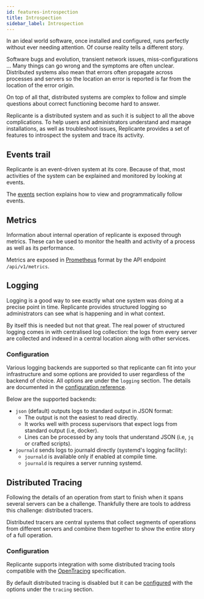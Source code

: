 ```yaml
---
id: features-introspection
title: Introspection
sidebar_label: Introspection
---
```


In an ideal world software, once installed and configured, runs perfectly without ever needing attention.
Of course reality tells a different story.

Software bugs and evolution, transient network issues, miss-configurations ...
Many things can go wrong and the symptoms are often unclear.
Distributed systems also mean that errors often propagate across processes
and servers so the location an error is reported is far from the location of the error origin.

On top of all that, distributed systems are complex to follow and
simple questions about correct functioning become hard to answer.

Replicante is a distributed system and as such it is subject to all the above complications.
To help users and administrators understand and manage installations, as well as troubleshoot issues,
Replicante provides a set of features to introspect the system and trace its activity.


## Events trail
Replicante is an event-driven system at its core.
Because of that, most activities of the system can be explained and monitored by looking at events.

The [events](features-events.md) section explains how to view and programmatically follow events.


## Metrics
Information about internal operation of replicante is exposed through metrics.
These can be used to monitor the health and activity of a process as well as its performance.

Metrics are exposed in [Prometheus](https://prometheus.io/) format by the API endpoint `/api/v1/metrics`.


## Logging
Logging is a good way to see exactly what one system was doing at a precise point in time.
Replicante provides structured logging so administrators can see what is happening and in what context.

By itself this is needed but not that great.
The real power of structured logging comes in with centralised log collection:
the logs from every server are collected and indexed in a central location along with other services.


### Configuration
Various logging backends are supported so that replicante can fit into your infrastructure
and some options are provided to user regardless of the backend of choice.
All options are under the `logging` section.
The details are documented in the [configuration reference](admin-config.md).

Below are the supported backends:

  * `json` (default) outputs logs to standard output in JSON format:
    * The output is not the easiest to read directly.
    * It works well with process supervisors that expect logs from standard output (i.e, docker).
    * Lines can be processed by any tools that understand JSON (i.e, `jq` or crafted scripts).
  * `journald` sends logs to journald directly (systemd's logging facility):
    * `journald` is available only if enabled at compile time.
    * `journald` is requires a server running systemd.


## Distributed Tracing
Following the details of an operation from start to finish when it spans several servers
can be a challenge.
Thankfully there are tools to address this challenge: distributed tracers.

Distributed tracers are central systems that collect segments of operations from different servers
and combine them together to show the entire story of a full operation.


### Configuration
Replicante supports integration with some distributed tracing tools compatible with the
[OpenTracing](http://opentracing.io/) specification.

By default distributed tracing is disabled but it can be [configured](admin-config.md)
with the options under the `tracing` section.

